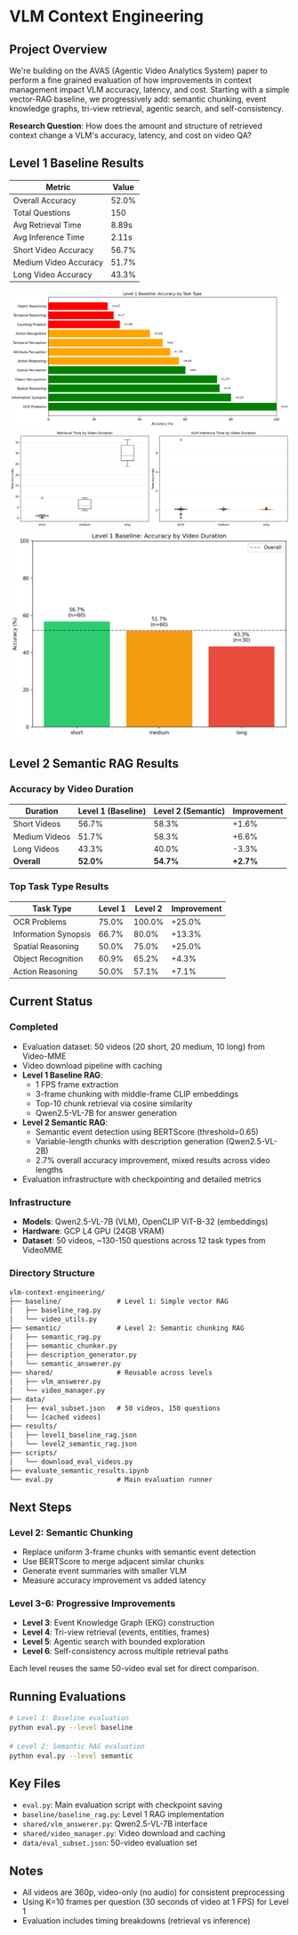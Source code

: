 # VLM Context Engineering

## Project Overview

We're building on the AVAS (Agentic Video Analytics System) paper to perform a fine grained evaluation of how improvements in context management impact VLM accuracy, latency, and cost. Starting with a simple vector-RAG baseline, we progressively add: semantic chunking, event knowledge graphs, tri-view retrieval, agentic search, and self-consistency.

**Research Question**: How does the amount and structure of retrieved context change a VLM's accuracy, latency, and cost on video QA?

## Level 1 Baseline Results

| Metric | Value |
|--------|-------|
| Overall Accuracy | 52.0% |
| Total Questions | 150 |
| Avg Retrieval Time | 8.89s |
| Avg Inference Time | 2.11s |
| Short Video Accuracy | 56.7% |
| Medium Video Accuracy | 51.7% |
| Long Video Accuracy | 43.3% |

![Task Accuracy](results/level1_task_accuracy.png)
![Retrieval Inference](results/level1_timing.png)
![Duration Accuracy](results/level1_duration_accuracy.png)

## Level 2 Semantic RAG Results

### Accuracy by Video Duration
| Duration | Level 1 (Baseline) | Level 2 (Semantic) | Improvement |
|----------|-------|-------|----------|
| Short Videos | 56.7% | 58.3% | +1.6% |
| Medium Videos | 51.7% | 58.3% | +6.6% |
| Long Videos | 43.3% | 40.0% | -3.3% |
| **Overall** | **52.0%** | **54.7%** | **+2.7%** |

### Top Task Type Results
| Task Type | Level 1 | Level 2 | Improvement |
|-----------|---------|---------|-------------|
| OCR Problems | 75.0% | 100.0% | +25.0% |
| Information Synopsis | 66.7% | 80.0% | +13.3% |
| Spatial Reasoning | 50.0% | 75.0% | +25.0% |
| Object Recognition | 60.9% | 65.2% | +4.3% |
| Action Reasoning | 50.0% | 57.1% | +7.1% |

## Current Status

### Completed
- Evaluation dataset: 50 videos (20 short, 20 medium, 10 long) from Video-MME
- Video download pipeline with caching
- **Level 1 Baseline RAG**: 
  - 1 FPS frame extraction
  - 3-frame chunking with middle-frame CLIP embeddings
  - Top-10 chunk retrieval via cosine similarity
  - Qwen2.5-VL-7B for answer generation
- **Level 2 Semantic RAG**: 
  - Semantic event detection using BERTScore (threshold=0.65)
  - Variable-length chunks with description generation (Qwen2.5-VL-2B)
  - 2.7% overall accuracy improvement, mixed results across video lengths
- Evaluation infrastructure with checkpointing and detailed metrics

### Infrastructure
- **Models**: Qwen2.5-VL-7B (VLM), OpenCLIP ViT-B-32 (embeddings)
- **Hardware**: GCP L4 GPU (24GB VRAM)
- **Dataset**: 50 videos, ~130-150 questions across 12 task types from VideoMME

### Directory Structure
```
vlm-context-engineering/
├── baseline/              # Level 1: Simple vector RAG
│   ├── baseline_rag.py
│   └── video_utils.py
├── semantic/              # Level 2: Semantic chunking RAG
│   ├── semantic_rag.py
│   ├── semantic_chunker.py
│   ├── description_generator.py
│   └── semantic_answerer.py
├── shared/                # Reusable across levels
│   ├── vlm_answerer.py
│   └── video_manager.py
├── data/
│   ├── eval_subset.json   # 50 videos, 150 questions
│   └── [cached videos]
├── results/
│   ├── level1_baseline_rag.json
│   └── level2_semantic_rag.json
├── scripts/
│   └── download_eval_videos.py
├── evaluate_semantic_results.ipynb
└── eval.py                # Main evaluation runner
```

## Next Steps

### Level 2: Semantic Chunking
- Replace uniform 3-frame chunks with semantic event detection
- Use BERTScore to merge adjacent similar chunks
- Generate event summaries with smaller VLM
- Measure accuracy improvement vs added latency

### Level 3-6: Progressive Improvements
- **Level 3**: Event Knowledge Graph (EKG) construction
- **Level 4**: Tri-view retrieval (events, entities, frames)
- **Level 5**: Agentic search with bounded exploration
- **Level 6**: Self-consistency across multiple retrieval paths

Each level reuses the same 50-video eval set for direct comparison.

## Running Evaluations
```bash
# Level 1: Baseline evaluation
python eval.py --level baseline

# Level 2: Semantic RAG evaluation  
python eval.py --level semantic
```

## Key Files

- `eval.py`: Main evaluation script with checkpoint saving
- `baseline/baseline_rag.py`: Level 1 RAG implementation
- `shared/vlm_answerer.py`: Qwen2.5-VL-7B interface
- `shared/video_manager.py`: Video download and caching
- `data/eval_subset.json`: 50-video evaluation set

## Notes

- All videos are 360p, video-only (no audio) for consistent preprocessing
- Using K=10 frames per question (30 seconds of video at 1 FPS) for Level 1
- Evaluation includes timing breakdowns (retrieval vs inference)
